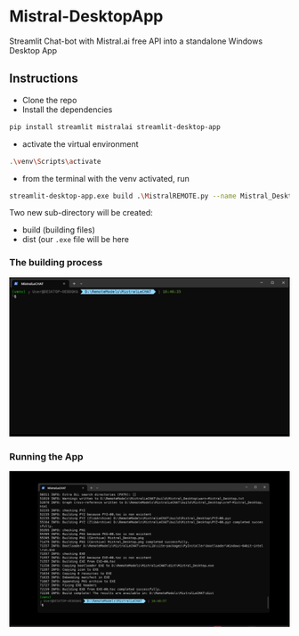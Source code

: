 # Mistral-DesktopApp
Streamlit Chat-bot with Mistral.ai free API into a standalone Windows Desktop App

## Instructions

- Clone the repo
- Install the dependencies
```bash
pip install streamlit mistralai streamlit-desktop-app
```

- activate the virtual environment
```bash
.\venv\Scripts\activate
```
- from the terminal with the venv activated, run
```bash
streamlit-desktop-app.exe build .\MistralREMOTE.py --name Mistral_Desktop  --pyinstaller-options --onefile --collect-all streamlit --hidden-import mistralai --add-data user.png:. --add-data assistant.png:. -i .\assistant.ico --hidden-import PIL --add-data mistralai.png:. --add-data mistral-banner.png:.
```

Two new sub-directory will be created:
- build (building files)
- dist (our `.exe` file will be here


### The building process
<img src='https://github.com/fabiomatricardi/Mistral-DesktopApp/raw/main/st-DeskApp-create_SM.gif' width=950>

### Running the App
<img src='https://github.com/fabiomatricardi/Mistral-DesktopApp/raw/main/st-DeskApp-run.gif' width=950>
